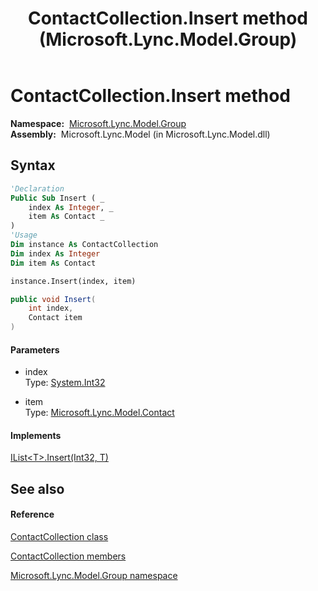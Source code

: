﻿---
title: ContactCollection.Insert method  (Microsoft.Lync.Model.Group)
TOCTitle: 'Insert method '
ms:assetid: M:Microsoft.Lync.Model.Group.ContactCollection.Insert(System.Int32,Microsoft.Lync.Model.Contact)_DI_3_UC_OCS14MrefLyncWPF
ms:mtpsurl: https://msdn.microsoft.com/en-us/library/microsoft.lync.model.group.contactcollection.insert(v=office.15)
ms:contentKeyID: 48600895
ms.date: 07/28/2014
mtps_version: v=office.15
f1_keywords:
- Microsoft.Lync.Model.Group.ContactCollection.Insert
dev_langs:
- CSharp
- JScript
- VB
- other
---

# ContactCollection.Insert method

**Namespace:**  [Microsoft.Lync.Model.Group](microsoft-lync-model-group-namespace_2.md)  
**Assembly:**  Microsoft.Lync.Model (in Microsoft.Lync.Model.dll)

## Syntax

``` vb
'Declaration
Public Sub Insert ( _
    index As Integer, _
    item As Contact _
)
'Usage
Dim instance As ContactCollection
Dim index As Integer
Dim item As Contact

instance.Insert(index, item)
```

``` csharp
public void Insert(
    int index,
    Contact item
)
```

#### Parameters

  - index  
    Type: [System.Int32](http://msdn2.microsoft.com/en-us/library/td2s409d)  

<!-- end list -->

  - item  
    Type: [Microsoft.Lync.Model.Contact](contact-class-microsoft-lync-model_2.md)  

#### Implements

[IList\<T\>.Insert(Int32, T)](http://msdn2.microsoft.com/en-us/library/8zsfbxz8)  

## See also

#### Reference

[ContactCollection class](contactcollection-class-microsoft-lync-model-group_2.md)

[ContactCollection members](contactcollection-members-microsoft-lync-model-group_2.md)

[Microsoft.Lync.Model.Group namespace](microsoft-lync-model-group-namespace_2.md)

